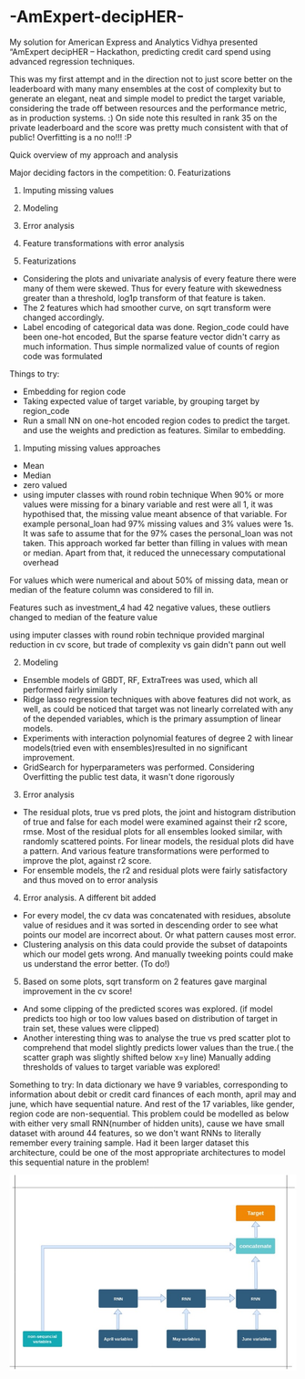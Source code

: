 # -AmExpert-decipHER-
My solution for American Express and Analytics Vidhya presented “AmExpert decipHER – Hackathon, predicting credit card spend using advanced regression techniques.

This was my first attempt and in the direction not to just score better on the leaderboard with many many ensembles at the cost of complexity but to generate an elegant, neat and simple model to predict the target variable, considering the trade off between resources and the performance metric, as in production systems. :)
On side note this resulted in rank 35 on the private leaderboard and the score was pretty much consistent with that of public! Overfitting is a no no!!! :P

Quick overview of my approach and analysis

Major deciding factors in the competition: 
0. Featurizations
1. Imputing missing values
2. Modeling
3. Error analysis
4. Feature transformations with error analysis

0. Featurizations
- Considering the plots and univariate analysis of every feature there were many of them were skewed. Thus for every feature with skewedness greater than a threshold, log1p transform of that feature is taken. 
- The 2 features which had smoother curve, on sqrt transform were changed accordingly.
- Label encoding of categorical data was done. Region_code could have been one-hot encoded, But the sparse feature vector didn't carry as much information. Thus simple normalized value of counts of region code was formulated

Things to try:
- Embedding for region code
- Taking expected value of target variable, by grouping target by region_code
- Run a small NN on one-hot encoded region codes to predict the target. and use the weights and prediction as features. Similar to embedding.


1. Imputing missing values approaches
- Mean
- Median
- zero valued
- using imputer classes with round robin technique
When 90% or more values were missing for a binary variable and rest were all 1, it was hypothised that, the missing value meant absence of that variable. For example personal_loan had 97% missing values and 3% values were 1s. It was safe to assume that for the 97% cases the personal_loan was not taken. This approach worked far better than filling in values with mean or median.
Apart from that, it reduced the unnecessary computational overhead

For values which were numerical and about 50% of missing data, mean or median of the feature column was considered to fill in.

Features such as investment_4 had 42 negative values, these outliers changed to median of the feature value

using imputer classes with round robin technique provided marginal reduction in cv score, but trade of complexity vs gain didn't pann out well

2. Modeling
- Ensemble models of GBDT, RF, ExtraTrees was used, which all performed fairly similarly
- Ridge lasso regression techniques with above features did not work, as well, as could be noticed that target was not linearly correlated with any of the depended variables, which is the primary assumption of linear models.
- Experiments with interaction polynomial features of degree 2 with linear models(tried even with ensembles)resulted in no significant improvement.
- GridSearch for hyperparameters was performed. Considering Overfitting the public test data, it wasn't done rigorously 

3. Error analysis
- The residual plots, true vs pred plots, the joint and histogram distribution of true and false for each model were examined against their r2 score, rmse.
Most of the residual plots for all ensembles looked similar, with randomly scattered points. For linear models, the residual plots did have a pattern. And various feature transformations were performed to improve the plot, against r2 score.
- For ensemble models, the r2 and residual plots were fairly satisfactory and thus moved on to error analysis

4. Error analysis. A different bit added
- For every model, the cv data was concatenated with residues, absolute value of residues and it was sorted in descending order to see what points our model are incorrect about. Or what pattern causes most error.
- Clustering analysis on this data could provide the subset of datapoints which our model gets wrong. And manually tweeking points could make us understand the error better. (To do!)

5. Based on some plots, sqrt transform on 2 features gave marginal improvement in the cv score!
- And some clipping of the predicted scores was explored. (if model predicts too high or too low values based on distribution of target in train set, these values were clipped)
- Another interesting thing was to analyse the true vs pred scatter plot to comprehend that model slightly predicts lower values than the true.( the scatter graph was slightly shifted below x=y line) Manually adding thresholds of values to target variable was explored!

Something to try: 
In data dictionary we have 9 variables, corresponding to information about debit or credit card finances of each month, april may and june, which have sequential nature. And rest of the 17 variables, like gender, region code are non-sequential. This problem could be modelled as below with either very small RNN(number of hidden units), cause we have small dataset with around 44 features, so we don't want RNNs to literally remember every training sample. Had it been larger dataset this architecture, could be one of the most appropriate architectures to model this sequential nature in the problem!


![rnn architecture](https://github.com/NehaTamore/-AmExpert-decipHER-/blob/master/Untitled%20Diagram%20(2).jpg)

